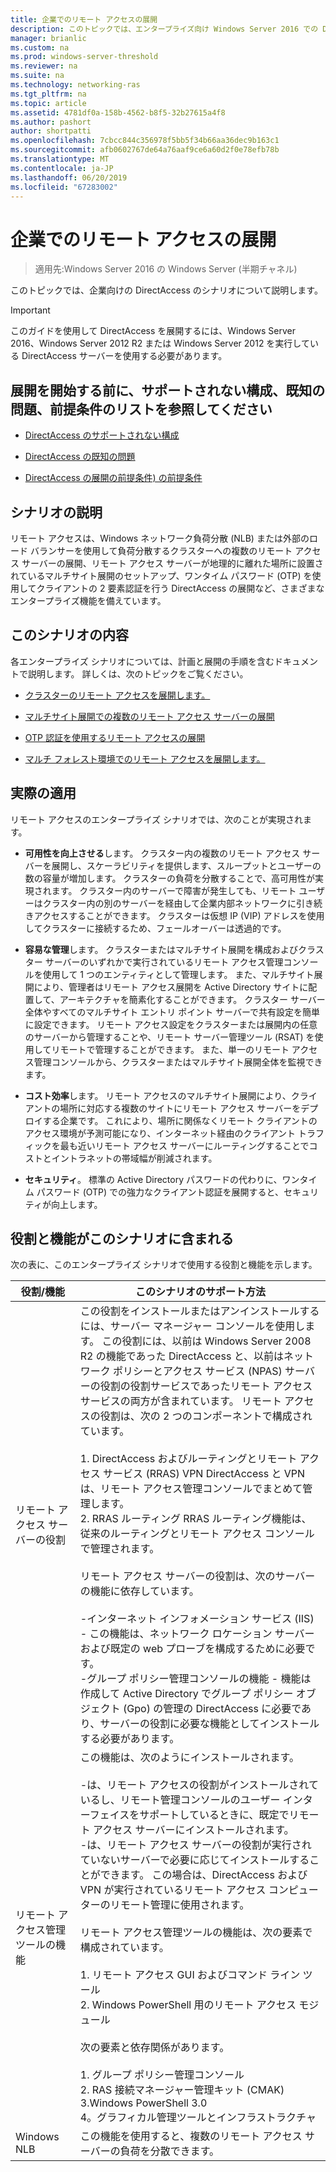 ```yaml
---
title: 企業でのリモート アクセスの展開
description: このトピックでは、エンタープライズ向け Windows Server 2016 での DirectAccess のシナリオの概要を説明します。
manager: brianlic
ms.custom: na
ms.prod: windows-server-threshold
ms.reviewer: na
ms.suite: na
ms.technology: networking-ras
ms.tgt_pltfrm: na
ms.topic: article
ms.assetid: 4781df0a-158b-4562-b8f5-32b27615a4f8
ms.author: pashort
author: shortpatti
ms.openlocfilehash: 7cbcc844c356978f5bb5f34b66aa36dec9b163c1
ms.sourcegitcommit: afb0602767de64a76aaf9ce6a60d2f0e78efb78b
ms.translationtype: MT
ms.contentlocale: ja-JP
ms.lasthandoff: 06/20/2019
ms.locfileid: "67283002"
---
```

# <a name="deploy-remote-access-in-an-enterprise"></a>企業でのリモート アクセスの展開

>適用先:Windows Server 2016 の Windows Server (半期チャネル)

このトピックでは、企業向けの DirectAccess のシナリオについて説明します。  
  
  
> [!IMPORTANT]  
> このガイドを使用して DirectAccess を展開するには、Windows Server 2016、Windows Server 2012 R2 または Windows Server 2012 を実行している DirectAccess サーバーを使用する必要があります。  
  
## <a name="before-you-begin-deploying-see-the-list-of-unsupported-configurations-known-issues-and-prerequisites"></a>展開を開始する前に、サポートされない構成、既知の問題、前提条件のリストを参照してください  
  
-   [DirectAccess のサポートされない構成](https://technet.microsoft.com/windows-server-docs/networking/remote-access/directaccess/directaccess-unsupported-configurations)  
  
-   [DirectAccess の既知の問題](https://technet.microsoft.com/windows-server-docs/networking/remote-access/directaccess/directaccess-known-issues)  
  
-   [DirectAccess の展開の前提条件) の前提条件](https://technet.microsoft.com/windows-server-docs/networking/remote-access/directaccess/prerequisites-for-deploying-directaccess)  
  
## <a name="BKMK_OVER"></a>シナリオの説明  
リモート アクセスは、Windows ネットワーク負荷分散 (NLB) または外部のロード バランサーを使用して負荷分散するクラスターへの複数のリモート アクセス サーバーの展開、リモート アクセス サーバーが地理的に離れた場所に設置されているマルチサイト展開のセットアップ、ワンタイム パスワード (OTP) を使用してクライアントの 2 要素認証を行う DirectAccess の展開など、さまざまなエンタープライズ機能を備えています。  
  
## <a name="in-this-scenario"></a>このシナリオの内容  
各エンタープライズ シナリオについては、計画と展開の手順を含むドキュメントで説明します。 詳しくは、次のトピックをご覧ください。  
  
-   [クラスターのリモート アクセスを展開します。](cluster/Deploy-Remote-Access-In-Cluster.md)  
  
-   [マルチサイト展開での複数のリモート アクセス サーバーの展開](multisite/Deploy-Multiple-Remote-Access-Servers-in-a-Multisite-Deployment.md)  
  
-   [OTP 認証を使用するリモート アクセスの展開](otp/Deploy-RA-OTP.md)  
  
-   [マルチ フォレスト環境でのリモート アクセスを展開します。](multi-forest/Deploy-Remote-Access-in-a-Multi-Forest-Environment.md)  
  
## <a name="BKMK_APP"></a>実際の適用  
リモート アクセスのエンタープライズ シナリオでは、次のことが実現されます。  
  
-   **可用性を向上させる**します。 クラスター内の複数のリモート アクセス サーバーを展開し、スケーラビリティを提供します、スループットとユーザーの数の容量が増加します。 クラスターの負荷を分散することで、高可用性が実現されます。 クラスター内のサーバーで障害が発生しても、リモート ユーザーはクラスター内の別のサーバーを経由して企業内部ネットワークに引き続きアクセスすることができます。 クラスターは仮想 IP (VIP) アドレスを使用してクラスターに接続するため、フェールオーバーは透過的です。  
  
-   **容易な管理**します。 クラスターまたはマルチサイト展開を構成およびクラスター サーバーのいずれかで実行されているリモート アクセス管理コンソールを使用して 1 つのエンティティとして管理します。 また、マルチサイト展開により、管理者はリモート アクセス展開を Active Directory サイトに配置して、アーキテクチャを簡素化することができます。 クラスター サーバー全体やすべてのマルチサイト エントリ ポイント サーバーで共有設定を簡単に設定できます。 リモート アクセス設定をクラスターまたは展開内の任意のサーバーから管理することや、リモート サーバー管理ツール (RSAT) を使用してリモートで管理することができます。 また、単一のリモート アクセス管理コンソールから、クラスターまたはマルチサイト展開全体を監視できます。  
  
-   **コスト効率**します。 リモート アクセスのマルチサイト展開により、クライアントの場所に対応する複数のサイトにリモート アクセス サーバーをデプロイする企業です。 これにより、場所に関係なくリモート クライアントのアクセス環境が予測可能になり、インターネット経由のクライアント トラフィックを最も近いリモート アクセス サーバーにルーティングすることでコストとイントラネットの帯域幅が削減されます。  
  
-   **セキュリティ**。 標準の Active Directory パスワードの代わりに、ワンタイム パスワード (OTP) での強力なクライアント認証を展開すると、セキュリティが向上します。  
  
## <a name="BKMK_NEW"></a>役割と機能がこのシナリオに含まれる  
次の表に、このエンタープライズ シナリオで使用する役割と機能を示します。  
  
|役割/機能|このシナリオのサポート方法|  
|---------|-----------------|  
|リモート アクセス サーバーの役割|この役割をインストールまたはアンインストールするには、サーバー マネージャー コンソールを使用します。 この役割には、以前は Windows Server 2008 R2 の機能であった DirectAccess と、以前はネットワーク ポリシーとアクセス サービス (NPAS) サーバーの役割の役割サービスであったリモート アクセス サービスの両方が含まれています。 リモート アクセスの役割は、次の 2 つのコンポーネントで構成されています。<br /><br />1. DirectAccess およびルーティングとリモート アクセス サービス (RRAS) VPN DirectAccess と VPN は、リモート アクセス管理コンソールでまとめて管理します。<br />2. RRAS ルーティング RRAS ルーティング機能は、従来のルーティングとリモート アクセス コンソールで管理されます。<br /><br />リモート アクセス サーバーの役割は、次のサーバーの機能に依存しています。<br /><br />-インターネット インフォメーション サービス (IIS) - この機能は、ネットワーク ロケーション サーバーおよび既定の web プローブを構成するために必要です。<br />-グループ ポリシー管理コンソールの機能 - 機能は作成して Active Directory でグループ ポリシー オブジェクト (Gpo) の管理の DirectAccess に必要であり、サーバーの役割に必要な機能としてインストールする必要があります。|  
|リモート アクセス管理ツールの機能|この機能は、次のようにインストールされます。<br /><br />-は、リモート アクセスの役割がインストールされているし、リモート管理コンソールのユーザー インターフェイスをサポートしているときに、既定でリモート アクセス サーバーにインストールされます。<br />-は、リモート アクセス サーバーの役割が実行されていないサーバーで必要に応じてインストールすることができます。 この場合は、DirectAccess および VPN が実行されているリモート アクセス コンピューターのリモート管理に使用されます。<br /><br />リモート アクセス管理ツールの機能は、次の要素で構成されています。<br /><br />1. リモート アクセス GUI およびコマンド ライン ツール<br />2. Windows PowerShell 用のリモート アクセス モジュール<br /><br />次の要素と依存関係があります。<br /><br />1. グループ ポリシー管理コンソール<br />2. RAS 接続マネージャー管理キット (CMAK)<br />3.Windows PowerShell 3.0<br />4。グラフィカル管理ツールとインフラストラクチャ|  
|Windows NLB|この機能を使用すると、複数のリモート アクセス サーバーの負荷を分散できます。|  
  

  


